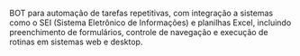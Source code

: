 BOT para automação de tarefas repetitivas, com integração a sistemas como o SEI (Sistema Eletrônico de Informações) e planilhas Excel, incluindo preenchimento de formulários, controle de navegação e execução de rotinas em sistemas web e desktop. 
